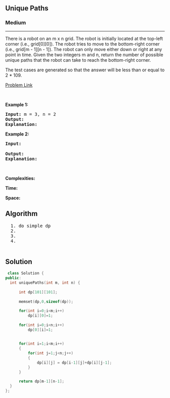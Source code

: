 <h2>Unique Paths</h2>
<h3>Medium</h3><hr>
<div><p>
  There is a robot on an m x n grid. The robot is initially located at the top-left corner (i.e., grid[0][0]). The robot tries to move to the bottom-right corner (i.e., grid[m - 1][n - 1]). The robot can only move either down or right at any point in time.
Given the two integers m and n, return the number of possible unique paths that the robot can take to reach the bottom-right corner.

The test cases are generated so that the answer will be less than or equal to 2 * 109.

 
</p>


[Problem Link](https://leetcode.com/problems/unique-paths/)

<p>&nbsp;</p>
<p><strong>Example 1:</strong></p>

      
 
<pre><strong>Input:</strong> m = 3, n = 2
<strong>Output:</strong> 
<strong>Explanation:</strong> 
</pre>

<p><strong>Example 2:</strong></p>

<pre><strong>Input:</strong> 
     
<strong>Output:</strong> 
<strong>Explanation:</strong> 
</pre>

<p>&nbsp;</p>
<p><strong>Complexities:</strong></p>
<strong>Time:</strong> 
  
<strong>Space:</strong> 
  <h2> Algorithm </h2>
 <pre>
  1. do simple dp
  2.
  3. 
  4. 
  </pre>
  <h2> Solution </h2>
  
  ``` c++ 
   class Solution {
public:
    int uniquePaths(int m, int n) {
        
        int dp[101][101];
        
        memset(dp,0,sizeof(dp));
        
        for(int i=0;i<m;i++)
            dp[i][0]=1;
        
        for(int i=0;i<n;i++)
            dp[0][i]=1;
        
        
        for(int i=1;i<m;i++)
        {
            for(int j=1;j<n;j++)
            {
                dp[i][j] = dp[i-1][j]+dp[i][j-1];
            }
        }
        
        return dp[m-1][n-1];
    }
};
  ```
</div>
